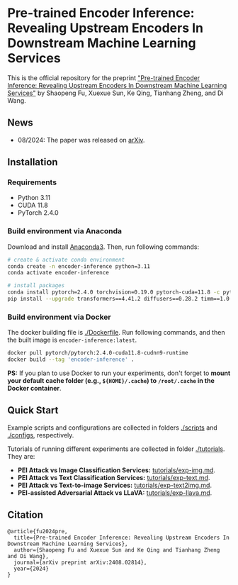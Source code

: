 # Pre-trained Encoder Inference: Revealing Upstream Encoders In Downstream Machine Learning Services

This is the official repository for the preprint ["Pre-trained Encoder Inference: Revealing Upstream Encoders In Downstream Machine Learning Services"](https://www.arxiv.org/abs/2408.02814) by Shaopeng Fu, Xuexue Sun, Ke Qing, Tianhang Zheng, and Di Wang.

## News

- 08/2024: The paper was released on [arXiv](https://www.arxiv.org/abs/2408.02814).

## Installation

### Requirements

- Python 3.11
- CUDA 11.8
- PyTorch 2.4.0

### Build environment via Anaconda

Download and install [Anaconda3](https://www.anaconda.com/download). Then, run following commands:

```bash
# create & activate conda environment
conda create -n encoder-inference python=3.11
conda activate encoder-inference

# install packages
conda install pytorch=2.4.0 torchvision=0.19.0 pytorch-cuda=11.8 -c pytorch -c nvidia
pip install --upgrade transformers==4.41.2 diffusers==0.28.2 timm==1.0.7 accelerate==0.32.0 datasets==2.20.0 scipy==1.14.0 bitsandbytes==0.43.1
```

### Build environment via Docker

The docker building file is [./Dockerfile](./Dockerfile). Run following commands, and then the built image is `encoder-inference:latest`.

```bash
docker pull pytorch/pytorch:2.4.0-cuda11.8-cudnn9-runtime
docker build --tag 'encoder-inference' .
```

**PS:** If you plan to use Docker to run your experiments, don't forget to **mount your default cache folder (e.g., `${HOME}/.cache`) to `/root/.cache` in the Docker container**.

## Quick Start

Example scripts and configurations are collected in folders [./scripts](./scripts) and [./configs](./configs), respectively.

Tutorials of running different experiments are collected in folder [./tutorials](./tutorials). They are:

- **PEI Attack vs Image Classification Services:** [tutorials/exp-img.md](./tutorials/exp-img.md).
- **PEI Attack vs Text Classification Services:** [tutorials/exp-text.md](tutorials/exp-text.md).
- **PEI Attack vs Text-to-image Services:** [tutorials/exp-text2img.md](tutorials/exp-text2img.md).
- **PEI-assisted Adversarial Attack vs LLaVA:** [tutorials/exp-llava.md](tutorials/exp-llava.md).

## Citation

```
@article{fu2024pre,
  title={Pre-trained Encoder Inference: Revealing Upstream Encoders In Downstream Machine Learning Services},
  author={Shaopeng Fu and Xuexue Sun and Ke Qing and Tianhang Zheng and Di Wang},
  journal={arXiv preprint arXiv:2408.02814},
  year={2024}
}
```
